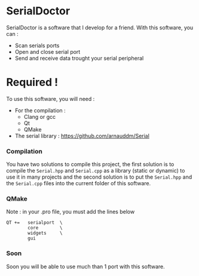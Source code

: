 # SerialDoctor

SerialDoctor is a software that I develop for a friend.
With this software, you can :

  - Scan serials ports
  - Open and close serial port
  - Send and receive data trought your serial peripheral

# Required !

To use this software, you will need :
- For the compilation :
    * Clang or gcc
    * Qt
    * QMake
- The serial library : https://github.com/arnauddm/Serial

### Compilation
You have two solutions to compile this project, the first solution is to compile the `Serial.hpp` and `Serial.cpp` as a library (static or dynamic) to use it in many projects and the second solution is to put the `Serial.hpp` and the `Serial.cpp` files into the current folder of this software.

### QMake
Note : in your .pro file, you must add the lines below
```console
QT +=	serialport	\
		core		\
		widgets		\
		gui
```

### Soon
Soon you will be able to use much than 1 port with this software.
